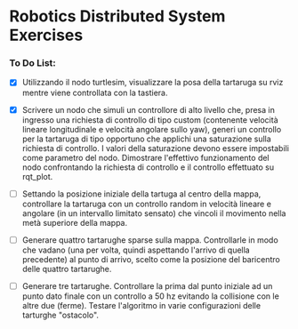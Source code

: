 # Robotics Distributed System Exercises


### To Do List:


- [X] Utilizzando il nodo turtlesim, visualizzare la posa della tartaruga su rviz mentre viene controllata con la tastiera. 

- [X]  Scrivere un nodo che simuli un controllore di alto livello che, presa in ingresso una richiesta di controllo di tipo custom (contenente velocità lineare longitudinale e velocità angolare sullo yaw), generi un controllo per la tartaruga di tipo opportuno che applichi una saturazione sulla richiesta di controllo. I valori della saturazione devono essere impostabili come parametro del nodo. Dimostrare l'effettivo funzionamento del nodo confrontando la richiesta di controllo e il controllo effettuato su rqt_plot.
- [ ]  Settando la posizione iniziale della tartuga al centro della mappa, controllare la tartaruga con un controllo random in velocità lineare e angolare (in un intervallo limitato sensato) che vincoli il movimento nella metà superiore della mappa. 

- [ ]  Generare quattro tartarughe sparse sulla mappa. Controllarle in modo che vadano (una per volta, quindi aspettando l'arrivo di quella precedente) al punto di arrivo, scelto come la posizione del baricentro delle quattro tartarughe.

- [ ]  Generare tre tartarughe. Controllare la prima dal punto iniziale ad un punto dato finale con un controllo a 50 hz evitando la collisione con le altre due (ferme). Testare l'algoritmo in varie configurazioni delle tarturghe "ostacolo".
